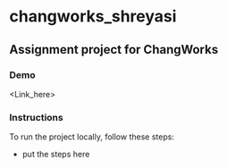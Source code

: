 # changworks_shreyasi

## Assignment project for ChangWorks

### Demo
<Link_here>

### Instructions
To run the project locally, follow these steps:
- put the steps here